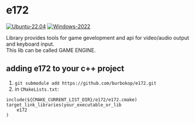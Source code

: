 # e172

[![Ubuntu-22.04](https://github.com/burbokop/e172/actions/workflows/ubuntu-22.04.yml/badge.svg?branch=0.6.6)](https://github.com/burbokop/e172/actions/workflows/ubuntu-22.04.yml)
[![Windows-2022](https://github.com/burbokop/e172/actions/workflows/windows-2022.yml/badge.svg?branch=0.6.6)](https://github.com/burbokop/e172/actions/workflows/windows-2022.yml)

Library provides tools for game gevelopment and api for video/audio output and keyboard input.</br>
This lib can be called GAME ENGINE.</br>


## adding e172 to your c++ project

1. `git submodule add https://github.com/burbokop/e172.git`</br>
2. in `CMakeLists.txt`: 

```
include(${CMAKE_CURRENT_LIST_DIR}/e172/e172.cmake)
target_link_libraries(your_executable_or_lib
    e172
)

```
